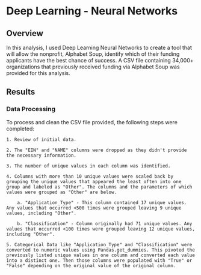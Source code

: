 # Deep Learning - Neural Networks


## Overview

In this analysis, I used Deep Learning Neural Networks to create a tool that will allow the nonprofit, Alphabet Soup, identify which of their funding applicants have the best chance of success. A CSV file containing 34,000+ organizations that previously received funding via Alphabet Soup was provided for this analysis.


## Results

### Data Processing
To process and clean the CSV file provided, the following steps were completed:

	1. Review of initial data.
 
	2. The "EIN" and "NAME" columns were dropped as they didn't provide the necessary information.
 
	3. The number of unique values in each column was identified. 
 
	4. Columns with more than 10 unique values were scaled back by grouping the unique values that appeared the least often into one group and labeled as "Other". The columns and the parameters of which values were grouped as "Other" are below.
 
		a. "Application_Type" - This column contained 17 unique values. Any values that occurred <500 times were grouped leaving 9 unique values, including "Other".
	
		b. "Classification" - Column originally had 71 unique values. Any values that occurred <100 times were grouped leaving 12 unique values, including "Other".

	5. Categorical Data like "Application_Type" and "Classification" were converted to numeric values using Pandas.get_dummies. This pivoted the previously listed unique values in one column and converted each value into a distinct one. Then those columns were populated with "True" or "False" depending on the original value of the original column.

